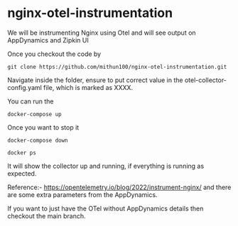 # nginx-otel-instrumentation
We will be instrumenting Nginx using Otel and will see output on AppDynamics and Zipkin UI

Once you checkout the code by

```
git clone https://github.com/mithun100/nginx-otel-instrumentation.git
```
Navigate inside the folder, ensure to put correct value in the otel-collector-config.yaml file, which is marked as XXXX.

You can run the 

```
docker-compose up
```

Once you want to stop it

```
docker-compose down
````

```
docker ps
```

It will show the collector up and running, if everything is running as expected.

Reference:- https://opentelemetry.io/blog/2022/instrument-nginx/ and there are some extra parameters from the AppDynamics.

If you want to just have the OTel without AppDynamics details then checkout the main branch.
